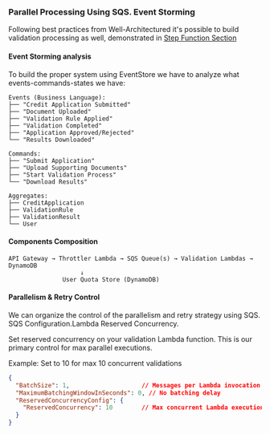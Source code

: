 ### Parallel Processing Using SQS. Event Storming
Following best practices from Well-Architectured it's possible to build validation processing as well, demonstrated in [Step Function Section](./StepFunction.md)

#### Event Storming analysis

To build the proper system using EventStore we have to analyze what events-commands-states we have:

```
Events (Business Language):
├── "Credit Application Submitted"
├── "Document Uploaded" 
├── "Validation Rule Applied"
├── "Validation Completed"
├── "Application Approved/Rejected"
└── "Results Downloaded"

Commands:
├── "Submit Application"
├── "Upload Supporting Documents" 
├── "Start Validation Process"
└── "Download Results"

Aggregates:
├── CreditApplication
├── ValidationRule
├── ValidationResult
└── User
```


#### Components Composition

```
API Gateway → Throttler Lambda → SQS Queue(s) → Validation Lambdas → DynamoDB
                    ↓
               User Quota Store (DynamoDB)
```


#### Parallelism & Retry Control
We can organize the control of the parallelism and retry strategy using SQS. SQS Configuration.Lambda Reserved Concurrency.

Set reserved concurrency on your validation Lambda function. This is our primary control for max parallel executions.  

Example: Set to 10 for max 10 concurrent validations
```json
{
  "BatchSize": 1,                    // Messages per Lambda invocation
  "MaximumBatchingWindowInSeconds": 0, // No batching delay
  "ReservedConcurrencyConfig": {
    "ReservedConcurrency": 10        // Max concurrent Lambda executions
  }
}
```
